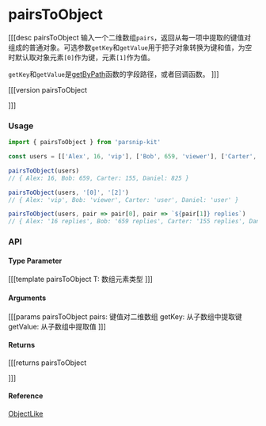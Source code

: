 # pairsToObject

[[[desc pairsToObject
  输入一个二维数组`pairs`，返回从每一项中提取的键值对组成的普通对象。可选参数`getKey`和`getValue`用于把子对象转换为键和值，为空时默认取对象元素`[0]`作为键，元素`[1]`作为值。
  
  `getKey`和`getValue`是[getByPath](../object/getByPath)函数的字段路径，或者回调函数。
]]]

[[[version pairsToObject
  
]]]

### Usage

```ts
import { pairsToObject } from 'parsnip-kit'

const users = [['Alex', 16, 'vip'], ['Bob', 659, 'viewer'], ['Carter', 155, 'user'], ['Daniel', 825, 'user']]

pairsToObject(users)
// { Alex: 16, Bob: 659, Carter: 155, Daniel: 825 }

pairsToObject(users, '[0]', '[2]')
// { Alex: 'vip', Bob: 'viewer', Carter: 'user', Daniel: 'user' }

pairsToObject(users, pair => pair[0], pair => `${pair[1]} replies`)
// { Alex: '16 replies', Bob: '659 replies', Carter: '155 replies', Daniel: '825 replies' }
```


### API

#### Type Parameter

[[[template pairsToObject
T: 数组元素类型
]]]

#### Arguments

[[[params pairsToObject
pairs: 键值对二维数组
getKey: 从子数组中提取键
getValue: 从子数组中提取值
]]]

#### Returns


[[[returns pairsToObject

]]]

#### Reference

[ObjectLike](../common/types#objectlike)